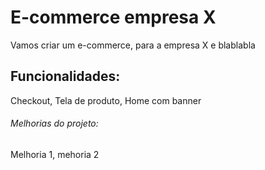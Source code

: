# E-commerce empresa X

Vamos criar um e-commerce, para a empresa X e blablabla

## Funcionalidades:

Checkout, Tela de produto, Home com banner 

###### Melhorias do projeto: 

Melhoria 1, mehoria 2